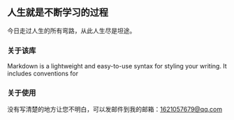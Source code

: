 ## 人生就是不断学习的过程

今日走过人生的所有弯路，从此人生尽是坦途。


### 关于该库

Markdown is a lightweight and easy-to-use syntax for styling your writing. It includes conventions for

### 关于使用
没有写清楚的地方让您不明白，可以发邮件到我的邮箱：1621057679@qq.com
